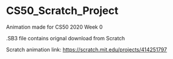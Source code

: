 # CS50_Scratch_Project
Animation made for CS50 2020 Week 0

.SB3 file contains orignal download from Scratch

Scratch animation link:
https://scratch.mit.edu/projects/414251797
